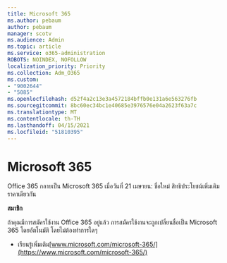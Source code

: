 ```yaml
---
title: Microsoft 365
ms.author: pebaum
author: pebaum
manager: scotv
ms.audience: Admin
ms.topic: article
ms.service: o365-administration
ROBOTS: NOINDEX, NOFOLLOW
localization_priority: Priority
ms.collection: Adm_O365
ms.custom:
- "9002644"
- "5085"
ms.openlocfilehash: d52f4a2c13e3a4572184bffb0e131a6e563276fb
ms.sourcegitcommit: 8bc60ec34bc1e40685e3976576e04a2623f63a7c
ms.translationtype: MT
ms.contentlocale: th-TH
ms.lasthandoff: 04/15/2021
ms.locfileid: "51810395"
---
```

# <a name="microsoft-365"></a>Microsoft 365

Office 365 กลายเป็น Microsoft 365 เมื่อวันที่ 21 เมษายน: ชื่อใหม่ สิทธิประโยชน์เพิ่มเติม ราคาเดียวกัน

**สมาชิก**

ถ้าคุณมีการสมัครใช้งาน Office 365 อยู่แล้ว การสมัครใช้งานจะถูกเปลี่ยนชื่อเป็น Microsoft 365 โดยอัตโนมัติ โดยไม่ต้องทําการใดๆ

- เรียนรู้เพิ่มเติม[www.microsoft.com/microsoft-365/](https://www.microsoft.com/microsoft-365/)
